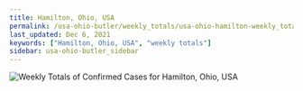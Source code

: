 ```yaml
---
title: Hamilton, Ohio, USA
permalink: /usa-ohio-butler/weekly_totals/usa-ohio-hamilton-weekly_totals.html
last_updated: Dec 6, 2021
keywords: ["Hamilton, Ohio, USA", "weekly totals"]
sidebar: usa-ohio-butler_sidebar
---
```


![Weekly Totals of Confirmed Cases for Hamilton, Ohio, USA](/covid_tracker/images/graphs/usa-ohio-hamilton-weekly_totals_graph.png)
